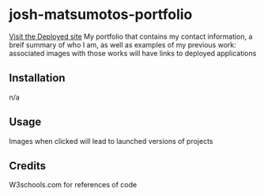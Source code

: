 # josh-matsumotos-portfolio
[Visit the Deployed site](https://joshmatsumoto.github.io/josh-matsumotos-portfolio/)
My portfolio that contains my contact information, a breif summary of who I am, as well as examples of my previous work: associated images with those works will have links to deployed applications

## Installation

n/a


## Usage 

Images when clicked will lead to launched versions of projects


## Credits

W3schools.com for references of code


